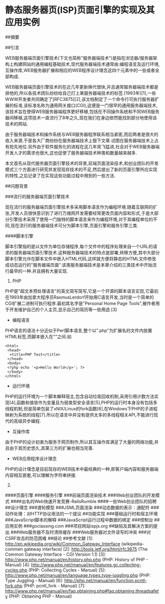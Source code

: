 ﻿静态服务器页(ISP)页面引擎的实现及其应用实例
======================================
##摘要



##引言

WEB服务器端页面引擎技术(下文也简称"服务器端技术")是指在浏览器/服务器架构上构建网站的通用编程基础技术,现代服务器端技术通常由:编程语言及运行环境,互操作库,WEB服务器扩展和相应的WEB程序设计理念这四个元素中的一些或者全部构成.

WEB服务器端页面引擎技术的在近几年更新换代很快,并且通常服务器端技术都是排他的,所以各技术团队纷纷给自己打上某服务器端技术的标签.[1993年][1],一些WWW开发者共同确定了[RFC3875][2],该文档制定了一个命令行可执行服务器扩展的标准,该标准名称为通用网关接口(CGI),这便是一门很早的通用服务器端技术,该技术旨在使得WEB服务器端程序更好移植,包括在不同操作系统和不同WEB服务器间移植,这项技术一直流行了8年之久,现在我们在身边依然能找到部分地使用该技术的网站.

由于服务器端技术和操作系统与WEB服务器程序联系相当紧密,而后两者是很大的收入来源,于是各大厂商纷纷在服务器端技术上狠下文章.试图在服务器端技术上占有抢先地位.另外由于软件服务化的进程在这几年突飞猛进,社会对于WEB服务器端开发人才的需求也很大,这也促使了服务器端技术种类和数量越来越多.

本文首先从现代服务器页面引擎技术的背景,前端页面渲染技术,和创业团队的开发模式三个方面进行研究并发现现存技术的不足,然后提出了新的页面引擎所应实现的特性,之后记录了在实现这些功能过程中用到的一些方法.

##问题背景

###流行的服务器端页面引擎技术

现在流行的服务器端页面引擎技术多采用脚本语言作为编程环境.随着互联网的扩张,开发人员很快意识到了进行万维网开发需要经常更改页面内容和形式,于是大部分引擎技术采用了使用一门独特的脚本语言来作为编程环境,对于其编程单位的不同,现在流行的服务器端技术可分为脚本引擎,页面引擎和服务引擎三类.

####脚本引擎

脚本引擎指的是以文件为单位存储程序,每个文件中的程序处理来自一个URL的请求的服务器端页面引擎技术.这种服务器端技术的特点是部署,转移方便,其中大部分脚本引擎允许在脚本文件中嵌入HTML代码,这样就方便将静态的HTML文件修改成动态运行的"服务器端页面".该类服务器端技术是本章介绍的三类技术中开始流行最早的一种.并且拥有大量实现.

1. PHP

PHP是"超文本预处理语言"的英文简写简写,它是一个开源的脚本语言实现,它最初在1993年由加拿大程序员RasmusLerdorf开始用C语言开发,当时是一个简单的CGI扩展二进制可执行程序.最初其名字是"Personal Home Page Tools",被作者用于开发维护自己的个人主页,显示自己的简历等一些用途.[3]

* 编程语言

PHP语言的语法十分近似于Perl脚本语言,整个以".php"为扩展名的文件内放置HTML标签,而脚本嵌入在"<?php"和"?>"之间.如

    <html>
     <head>
      <title>PHP Test</title>
     </head>
     <body>
     <?php echo '<p>Hello World</p>'; ?> 
     </body>
    </html>


* 运行环境

PHP的运行环境为一个脚本解释宿主,包含自动垃圾回收机制,采用引用计数方法实现[4],函数和值皆作为变量且为弱类型安全语言[5],PHP的运行时本身没有包括多线程机制,但是简单包装了xNIX/Linux的fork函数[6],在Windows下PHP的子进程映射为系统的线程[7].所以在语言中并没有提供太多的多线程相关API,不能进行现代的高级异步编程.

* 互操作库

由于PHP的设计初衷为服务于网页制作,所以其互操作库满足了大量的网络功能,并且由于其历史悠久,其第三方的扩展也相当完善.

* WEB应用程序设计理念

PHP的设计理念是目前现存的WEB技术中最经典的一种,即客户端内容和服务器端内容相互嵌套,可以理解为字符串拼接.

2. 

####页面引擎
####服务引擎
###前端页面渲染技术
###Web创业团队的开发模式
####出名的Web快速开发竞赛-RailsRumble
####一些Web创业团队的招聘
##设计理念
###渡轮模型
###JSML页面渲染
###动态数据的表示：通配符
###动作处理：对HTTP协议用法的一个提议
##功能实现
###基础运行时和宿主环境
###JavaScript脚本的解释
###JavaScript运行过程中数据的绑定
###控制台
##应用实例
###goclassing.com
###项目网站ispjs.org
##缺陷及其解决方案的提出
###Web服务器不及时清除缓存
###Web服务器对文件读写的冲突
###对CSRF攻击的防范困难
##结论
##参考文献
[1]: http://en.wikipedia.org/wiki/Common_Gateway_Interface (wikipedia-commen gateway interface)
[2]: http://tools.ietf.org/html/rfc3875 (The Common Gateway Interface - CGI Version 1.1)
[3]: http://www.php.net/manual/en/history.php.php (PHP: History of PHP - Manual)
[4]: http://www.php.net/manual/en/features.gc.collecting-cycles.php (PHP: Collecting Cycles - Manual)
[5]: http://www.php.net/manual/en/language.types.type-juggling.php (PHP: Type Juggling - Manual)
[6]: http://php.net/manual/en/function.pcntl-fork.php (PHP: pcntl_fork - Manual)
[7]: http://www.php.net/manual/en/faq.obtaining.php#faq.obtaining.threadsafety (PHP: Obtaining PHP - Manual)